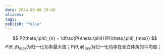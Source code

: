 ```yaml
---
date: 2024-09-08 19:48
aliases: 
tags: 
publish: "false"
---
```

$$
P(\theta,\phi)_{n} = \dfrac{P(\theta.\phi)}{P(\theta,\phi)_{max}}
$$
$P(\theta,\phi)_{max}$为归一化功率最大值；$P(\theta,\phi)_{ave}$为归一化功率在全立体角的平均值；